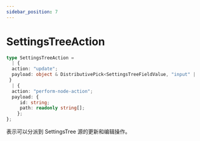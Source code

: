 ```yaml
---
sidebar_position: 7
---
```


# SettingsTreeAction

```typescript
type SettingsTreeAction = 
  | {
  action: "update";
  payload: object & DistributivePick<SettingsTreeFieldValue, "input" | "value">;
 }
  | {
  action: "perform-node-action";
  payload: {
     id: string;
     path: readonly string[];
    };
};
```

表示可以分派到 SettingsTree 源的更新和编辑操作。

